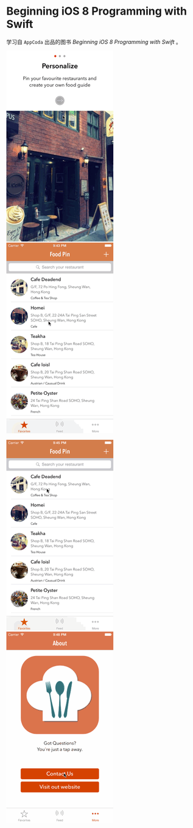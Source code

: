 # Beginning iOS 8 Programming with Swift

学习自 `AppCoda` 出品的图书 *Beginning iOS 8 Programming with Swift* 。

![](Screenshot/1.gif)
![](Screenshot/2.gif)

![](Screenshot/3.gif)
![](Screenshot/4.gif)
